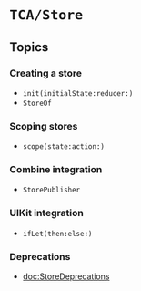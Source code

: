 # ``TCA/Store``

## Topics

### Creating a store

- ``init(initialState:reducer:)``
- ``StoreOf``

### Scoping stores

- ``scope(state:action:)``

### Combine integration

- ``StorePublisher``

### UIKit integration

- ``ifLet(then:else:)``

### Deprecations

- <doc:StoreDeprecations>
